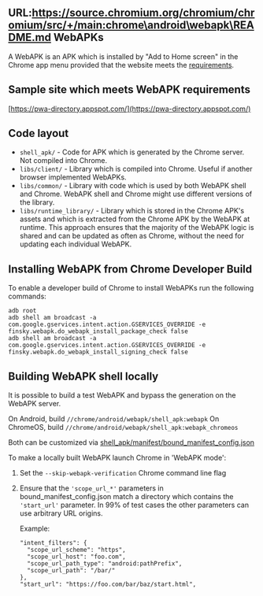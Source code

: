 URL:https://source.chromium.org/chromium/chromium/src/+/main:chrome\android\webapk\README.md
WebAPKs
--
A WebAPK is an APK which is installed by "Add to Home screen" in the Chrome app menu
provided that the website meets the
[requirements](https://web.dev/install-criteria/).

Sample site which meets WebAPK requirements
--
[https://pwa-directory.appspot.com/](https://pwa-directory.appspot.com/)

Code layout
--
- `shell_apk/` - Code for APK which is generated by the Chrome server. Not compiled
into Chrome.
- `libs/client/` - Library which is compiled into Chrome. Useful if another browser
implemented WebAPKs.
- `libs/common/` - Library with code which is used by both WebAPK shell and Chrome. WebAPK shell
and Chrome might use different versions of the library.
- `libs/runtime_library/` - Library which is stored in the Chrome APK's assets and which is extracted
from the Chrome APK by the WebAPK at runtime. This approach ensures
that the majority of the WebAPK logic is shared and can be updated as often as
Chrome, without the need for updating each individual WebAPK.

Installing WebAPK from Chrome Developer Build
--
To enable a developer build of Chrome to install WebAPKs run the following
commands:

```
adb root
adb shell am broadcast -a com.google.gservices.intent.action.GSERVICES_OVERRIDE -e finsky.webapk.do_webapk_install_package_check false
adb shell am broadcast -a com.google.gservices.intent.action.GSERVICES_OVERRIDE -e finsky.webapk.do_webapk_install_signing_check false
```

Building WebAPK shell locally
--
It is possible to build a test WebAPK and bypass the generation on the WebAPK
server.

On Android, build
`//chrome/android/webapk/shell_apk:webapk`
On ChromeOS, build
`//chrome/android/webapk/shell_apk:webapk_chromeos`

Both can be customized via [shell_apk/manifest/bound_manifest_config.json](https://source.chromium.org/chromium/chromium/src/+/main:chrome/android/webapk/shell_apk/manifest/bound_manifest_config.json)

To make a locally built WebAPK launch Chrome in 'WebAPK mode':
1) Set the `--skip-webapk-verification` Chrome command line flag
2) Ensure that the `'scope_url_*'` parameters in bound_manifest_config.json
   match a directory which contains the `'start_url'` parameter. In 99% of
   test cases the other parameters can use arbitrary URL origins.

   Example:
   ```
   "intent_filters": {
     "scope_url_scheme": "https",
     "scope_url_host": "foo.com",
     "scope_url_path_type": "android:pathPrefix",
     "scope_url_path": "/bar/"
   },
   "start_url": "https://foo.com/bar/baz/start.html",
   ```
